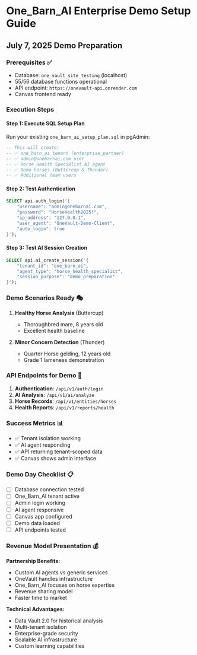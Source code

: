# One_Barn_AI Enterprise Demo Setup Guide
## July 7, 2025 Demo Preparation

### Prerequisites ✅
- Database: `one_vault_site_testing` (localhost)
- 55/56 database functions operational
- API endpoint: `https://onevault-api.onrender.com`
- Canvas frontend ready

### Execution Steps

#### Step 1: Execute SQL Setup Plan
Run your existing `one_barn_ai_setup_plan.sql` in pgAdmin:

```sql
-- This will create:
-- ✅ one_barn_ai tenant (enterprise_partner)
-- ✅ admin@onebarnai.com user
-- ✅ Horse Health Specialist AI agent
-- ✅ Demo horses (Buttercup & Thunder)
-- ✅ Additional team users
```

#### Step 2: Test Authentication
```sql
SELECT api.auth_login('{
    "username": "admin@onebarnai.com",
    "password": "HorseHealth2025!",
    "ip_address": "127.0.0.1",
    "user_agent": "OneVault-Demo-Client",
    "auto_login": true
}');
```

#### Step 3: Test AI Session Creation
```sql
SELECT api.ai_create_session('{
    "tenant_id": "one_barn_ai",
    "agent_type": "horse_health_specialist",
    "session_purpose": "demo_preparation"
}');
```

### Demo Scenarios Ready 🎭

1. **Healthy Horse Analysis** (Buttercup)
   - Thoroughbred mare, 8 years old
   - Excellent health baseline

2. **Minor Concern Detection** (Thunder)
   - Quarter Horse gelding, 12 years old
   - Grade 1 lameness demonstration

### API Endpoints for Demo 🔗

1. **Authentication**: `/api/v1/auth/login`
2. **AI Analysis**: `/api/v1/ai/analyze`
3. **Horse Records**: `/api/v1/entities/horses`
4. **Health Reports**: `/api/v1/reports/health`

### Success Metrics 📊

- ✅ Tenant isolation working
- ✅ AI agent responding
- ✅ API returning tenant-scoped data
- ✅ Canvas shows admin interface

### Demo Day Checklist 📋

- [ ] Database connection tested
- [ ] One_Barn_AI tenant active
- [ ] Admin login working
- [ ] AI agent responsive
- [ ] Canvas app configured
- [ ] Demo data loaded
- [ ] API endpoints tested

### Revenue Model Presentation 💰

**Partnership Benefits:**
- Custom AI agents vs generic services
- OneVault handles infrastructure
- One_Barn_AI focuses on horse expertise
- Revenue sharing model
- Faster time to market

**Technical Advantages:**
- Data Vault 2.0 for historical analysis
- Multi-tenant isolation
- Enterprise-grade security
- Scalable AI infrastructure
- Custom learning capabilities 